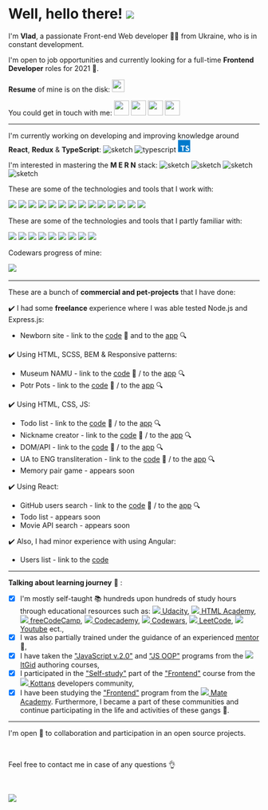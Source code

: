 # Well, hello there! <img src="https://media.giphy.com/media/hvRJCLFzcasrR4ia7z/giphy.gif" width="25px">

I'm **Vlad**, a passionate Front-end Web developer 👨‍💻 from Ukraine, who is in constant development.

I'm open to job opportunities and currently looking for a full-time **Frontend Developer** roles for 2021 🚀.

**Resume** of mine is on the disk: <a target="blank" href="https://drive.google.com/file/d/1BD-mNnIu83C1VTTbqrK5T-KHyPIUEg0l/view?usp=sharing"><img src="https://www.vectorlogo.zone/logos/google_drive/google_drive-icon.svg" height="25" width="25"></a>

<p>You could get in touch with me: 
  <a target="blank" href="https://www.linkedin.com/in/vlad-piatyhor-8b227b113"><img src="https://www.vectorlogo.zone/logos/linkedin/linkedin-icon.svg" height="30" width="30"></a> <a target="blank" href="https://join.skype.com/invite/vTTFQ6hD9T2V"><img src="https://www.vectorlogo.zone/logos/skype/skype-tile.svg" height="30" width="30"></a> <a target="blank" href="https://t.me/VladPiatyhor"><img src="https://www.vectorlogo.zone/logos/telegram/telegram-tile.svg" height="30" width="30"></a> <a target="blank" href="mailto:vlad.piatyhor@gmail.com"><img src="https://www.vectorlogo.zone/logos/gmail/gmail-icon.svg" height="30" width="30"></a>
</p>

***

I'm currently working on developing and improving knowledge around **React**, **Redux** & **TypeScript**: <img src="https://www.vectorlogo.zone/logos/reactjs/reactjs-icon.svg" alt="sketch" width="25" height="25"/> <img src="https://camo.githubusercontent.com/fa9e6862458a3f719c8be00fa538a8cea8e4f0c1ea32147fe55c566b0e5f021e/68747470733a2f2f72656475782e6a732e6f72672f696d672f72656475782e737667" alt="typescript" width="25" height="25"/> <img src="https://raw.githubusercontent.com/devicons/devicon/master/icons/typescript/typescript-original.svg" alt="typescript" width="25" height="25"/> 

I'm interested in mastering the **M E R N** stack: <img src="https://www.vectorlogo.zone/logos/mongodb/mongodb-icon.svg" alt="sketch" width="25" height="25"/> <img src="https://www.vectorlogo.zone/logos/expressjs/expressjs-icon.svg" alt="sketch" width="25" height="25"/> <img src="https://www.vectorlogo.zone/logos/reactjs/reactjs-icon.svg" alt="sketch" width="25" height="25"/> <img src="https://www.vectorlogo.zone/logos/nodejs/nodejs-icon.svg" alt="sketch" width="25" height="25"/>  

These are some of the technologies and tools that I work with:

<p>
  <img src="https://img.shields.io/badge/HTML5-black?style=flat&logo=html5">
  <img src="https://img.shields.io/badge/CSS3-black?style=flat&logo=css3">
  <img src="https://img.shields.io/badge/Sass / SCSS-black?style=flat&logo=sass">
  <img src="https://img.shields.io/badge/JavaScript-black?style=flat&logo=javascript">
  <img src="https://img.shields.io/badge/React-black?style=flat&logo=React">
  <img src="https://img.shields.io/badge/Git-black?style=flat&logo=Git">
  <img src="https://img.shields.io/badge/GitHub-black?style=flat&logo=GitHub">
  <img src="https://img.shields.io/badge/Gulp-black?style=flat&logo=gulp">
  <img src="https://img.shields.io/badge/Webpack-black?style=flat&logo=webpack">
  <img src="https://img.shields.io/badge/npm-black?style=flat&logo=npm">
  <img src="https://img.shields.io/badge/shell / bush-black?style=flat&logo=powershell">
  <img src="https://img.shields.io/badge/VS Code-black?style=flat&logo=visual-studio-code">
  <img src="https://img.shields.io/badge/Figma-black?style=flat&logo=figma">
  <img src="https://img.shields.io/badge/Trello-black?style=flat&logo=trello">
</p>

These are some of the technologies and tools that I partly familiar with:

<p>
  <img src="https://img.shields.io/badge/Bootstrap-black?style=flat&logo=bootstrap"> 
  <img src="https://img.shields.io/badge/Bulma-black?style=flat&logo=bulma">
  <img src="https://img.shields.io/badge/jQuery-black?style=flat&logo=jquery">
  <img src="https://img.shields.io/badge/Redux-black?style=flat&logo=redux">
  <img src="https://img.shields.io/badge/TypeScript-black?style=flat&logo=typescript">
  <img src="https://img.shields.io/badge/Node.js-black?style=flat&logo=node.js">
  <img src="https://img.shields.io/badge/Express.js-black?style=flat&logo=express">
  <img src="https://img.shields.io/badge/Jira-black?style=flat&logo=jira">
  <img src="https://img.shields.io/badge/Photoshop-black?style=flat&logo=adobe-photoshop">
</p>

Codewars progress of mine:

<img src="https://www.codewars.com/users/5Mountains/badges/micro">

***

These are a bunch of **commercial and pet-projects** that I have done:

✔️ I had some **freelance** experience where I was able tested Node.js and Express.js:
  - Newborn site - link to the [code](https://github.com/5Mountains/newbornSite) :open_file_folder: and to the [app](http://alinapiatyhor.com/) :mag:

✔️ Using HTML, SCSS, BEM & Responsive patterns:
  - Museum NAMU - link to the [code](https://github.com/5Mountains/Museum-NAMU) :open_file_folder: / to the [app](https://5mountains.github.io/Museum-NAMU/) :mag:
  - Potr Pots - link to the [code](https://github.com/5Mountains/Potr-Pots/) :open_file_folder: / to the [app](https://5mountains.github.io/Potr-Pots/) :mag:

✔️ Using HTML, CSS, JS:
  - Todo list - link to the [code](https://github.com/5Mountains/ToDo-List) :open_file_folder: / to the [app](https://5mountains.github.io/ToDo-List/) :mag:
  - Nickname creator - link to the [code](https://github.com/5Mountains/nickname-creator) :open_file_folder: / to the [app](https://5mountains.github.io/nickname-creator/) :mag:
  - DOM/API - link to the [code](https://github.com/5Mountains/dom-api-task) :open_file_folder: / to the [app](https://5mountains.github.io/dom-api-task/) :mag:
  - UA to ENG transliteration - link to the [code](https://github.com/5Mountains/transliteration-ua-eng) :open_file_folder: / to the [app](https://5mountains.github.io/transliteration-ua-eng/) :mag: 
  - Memory pair game - appears soon
 
✔️ Using React:
  - GitHub users search - link to the [code](https://github.com/5Mountains/github-search) :open_file_folder: / to the [app](https://5mountains.github.io/github-search/) :mag: 
  - Todo list - appears soon
  - Movie API search - appears soon


✔️ Also, I had minor experience with using Angular:
  - Users list - link to the [code](https://github.com/5Mountains/users-list)


***

**Talking about learning journey** 🧗  :
- [x] I'm mostly self-taught 📚 hundreds upon hundreds of study hours through educational resources such as:
 [<img src="https://simpleicons.org/icons/udacity.svg" width="15px"> Udacity](https://www.udacity.com/), [<img src="https://simpleicons.org/icons/htmlacademy.svg" width="15px"> HTML Academy](https://htmlacademy.ru/), [<img src="https://simpleicons.org/icons/freecodecamp.svg" width="15px"> freeCodeCamp](https://www.freecodecamp.org/5mountains), [<img src="https://simpleicons.org/icons/codecademy.svg" width="15px"> Codecademy](https://www.codecademy.com/), [<img src="https://simpleicons.org/icons/codewars.svg" width="15px"> Codewars](https://www.codewars.com/users/5Mountains), [<img src="https://simpleicons.org/icons/leetcode.svg" width="15px"> LeetCode](https://leetcode.com/5Mountains/), [<img src="https://simpleicons.org/icons/youtube.svg" width="15px"> Youtube](https://leetcode.com/5Mountains/) ect.,
- [x] I was also partially trained under the guidance of an experienced [mentor](https://github.com/SpiritUrban) 🧐,
- [x] I have taken the ["JavaScript v.2.0"](https://itgid.info/course/javascript-2) and ["JS OOP"](https://itgid.info/course/object-js) programs from the [<img src="https://itgid.info/img/logo-ico.png" width="18px"> ItGid](https://itgid.info/) authoring courses, 
- [x]  I participated in the ["Self-study"](https://github.com/kottans/frontend/blob/master/contents.md) part of the ["Frontend"](https://github.com/kottans/frontend) course  from the [<img src="https://kottans.org/documentation/img/logoBlack.svg" width="20px"> Kottans](https://kottans.org/) developers community,
- [x] I have been studying the ["Frontend"](https://mate.academy/) program from the [<img src="https://avatars0.githubusercontent.com/u/28379899?s=200&v=4" width="15px"> Mate Academy](https://mate.academy/).
Furthermore, I became a part of these communities and continue participating in the life and activities of these gangs 🤟.

***

I'm open 🤗 to collaboration and participation in an open source projects. 

<br>

Feel free to contact me in case of any questions 👌

<br>

![](https://visitor-badge.glitch.me/badge?page_id=5Mountains.5Mountains)
